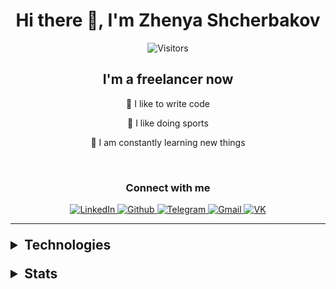 <div style="width: 100%; text-align: center">
    <h1>Hi there 👋, I'm Zhenya Shcherbakov</h1>
    <img src="https://komarev.com/ghpvc/?username=IIPEKOLICT" alt="Visitors">
    <br>
    <h2>I'm a freelancer now</h2>
    <p>💪 I like to write code</p>
    <p>🎉 I like doing sports</p>
    <p>🥅 I am constantly learning new things</p>
    <br>
    <h3>Connect with me</h3>
    <a href="https://www.linkedin.com/in/iipekolict/">
        <img src="https://img.shields.io/badge/LinkedIn-0077B5?style=for-the-badge&logo=linkedin&logoColor=white" alt="LinkedIn">
    </a>
    <a href="https://github.com/IIPEKOLICT">
        <img src="https://img.shields.io/badge/GitHub-100000?style=for-the-badge&logo=github&logoColor=white" alt="Github">
    </a>
    <a href="https://t.me/IIPEKOLICT">
        <img src="https://img.shields.io/badge/Telegram-2CA5E0?style=for-the-badge&logo=telegram&logoColor=white" alt="Telegram">
    </a>
    <a href="mailto:iipekolict@gmail.co">
        <img src="https://img.shields.io/badge/Gmail-D14836?style=for-the-badge&logo=gmail&logoColor=white" alt="Gmail">
    </a>
    <a href="https://vk.com/iipek0lict">
        <img src="https://img.shields.io/badge/вконтакте-%232E87FB.svg?&style=for-the-badge&logo=vk&logoColor=white" alt="VK">
    </a>
    <hr>
</div>

<details style="padding: .5em 0">
    <summary style="font-size: 1.5em; font-weight: bold; outline: none; cursor: pointer">Technologies</summary>
    <h4>Languages</h4>
    <img src="https://img.shields.io/badge/HTML5-E34F26?style=for-the-badge&logo=html5&logoColor=white" alt="HTML">
    <img src="https://img.shields.io/badge/CSS3-1572B6?style=for-the-badge&logo=css3&logoColor=white" alt="CSS">
    <img src="https://img.shields.io/badge/Sass-CC6699?style=for-the-badge&logo=sass&logoColor=white" alt="Sass">
    <img src="https://img.shields.io/badge/Stylus-333333?style=for-the-badge&logo=stylus&logoColor=white" alt="Stylus">
    <img src="https://img.shields.io/badge/Pug-E3C29B?style=for-the-badge&logo=pug&logoColor=black" alt="Pug">
    <img src="https://img.shields.io/badge/JavaScript-323330?style=for-the-badge&logo=javascript&logoColor=F7DF1E" alt="JavaScript">
    <img src="https://img.shields.io/badge/json-5E5C5C?style=for-the-badge&logo=json&logoColor=white" alt="JSON">
    <img src="https://img.shields.io/badge/TypeScript-007ACC?style=for-the-badge&logo=typescript&logoColor=white" alt="TypeScript">
    <img src="https://img.shields.io/badge/Python-3776AB?style=for-the-badge&logo=python&logoColor=white" alt="Python">
    <img src="https://img.shields.io/badge/Java-ED8B00?style=for-the-badge&logo=java&logoColor=white" alt="Java">
    <img src="https://img.shields.io/badge/Kotlin-0095D5?&style=for-the-badge&logo=kotlin&logoColor=white" alt="Kotlin">
    <h4>Databases</h4>
    <img src="https://img.shields.io/badge/MongoDB-white?style=for-the-badge&logo=mongodb&logoColor=4EA94B" alt="MongoDB">
    <img src="https://img.shields.io/badge/PostgreSQL-316192?style=for-the-badge&logo=postgresql&logoColor=white" alt="PostgreSQL">
    <h4>Libraries</h4>
    <img src="https://img.shields.io/badge/jQuery-0769AD?style=for-the-badge&logo=jquery&logoColor=white" alt="JQuery">
    <img src="https://img.shields.io/badge/-materialize--css-ff69b4?style=for-the-badge&logo=materialize--css&logoColor=white" alt="Materialize.css">
    <img src="https://img.shields.io/badge/Material--UI-0081CB?style=for-the-badge&logo=material-ui&logoColor=white" alt="MaterialUI">
    <h4>Frameworks</h4>
    <img src="https://img.shields.io/badge/React-20232A?style=for-the-badge&logo=react&logoColor=61DAFB" alt="React">
    <img src="https://img.shields.io/badge/Angular-DD0031?style=for-the-badge&logo=angular&logoColor=white" alt="Angular">
    <img src="https://img.shields.io/badge/Express.js-000000?style=for-the-badge&logo=express&logoColor=white" alt="Express">
    <!-- <img src="https://img.shields.io/badge/next.js-000000?style=for-the-badge&logo=nextdotjs&logoColor=white" alt="Next"> -->
    <img src="https://img.shields.io/badge/nestjs-E0234E?style=for-the-badge&logo=nestjs&logoColor=white" alt="NestJS">
    <img src="https://img.shields.io/badge/Django-092E20?style=for-the-badge&logo=django&logoColor=green" alt="Django">
    <img src="https://img.shields.io/badge/gradle-02303A?style=for-the-badge&logo=gradle&logoColor=white" alt="Gradle">
    <h4>Platforms</h4>
    <img src="https://img.shields.io/badge/Node.js-339933?style=for-the-badge&logo=nodedotjs&logoColor=white" alt="NodeJS">
    <img src="https://img.shields.io/badge/Android-3DDC84?style=for-the-badge&logo=android&logoColor=white" alt="Android">
    <h4>Tools</h4>
    <img src="https://img.shields.io/badge/Git-F05032?style=for-the-badge&logo=git&logoColor=white" alt="Git">
    <img src="https://img.shields.io/badge/npm-CB3837?style=for-the-badge&logo=npm&logoColor=white" alt="npm">
    <img src="https://img.shields.io/badge/eslint-3A33D1?style=for-the-badge&logo=eslint&logoColor=white" alt="ESLint">
    <img src="https://img.shields.io/badge/Webpack-8DD6F9?style=for-the-badge&logo=Webpack&logoColor=white" alt="Webpack">
    <img src="https://img.shields.io/badge/JWT-000000?style=for-the-badge&logo=JSON%20web%20tokens&logoColor=white" alt="JWT">
    <img src="https://img.shields.io/badge/Babel-F9DC3E?style=for-the-badge&logo=babel&logoColor=white" alt="Babel">
    <img src="https://img.shields.io/badge/prettier-1A2C34?style=for-the-badge&logo=prettier&logoColor=F7BA3E" alt="Prettier">
    <img src="https://img.shields.io/badge/Docker-2CA5E0?style=for-the-badge&logo=docker&logoColor=white" alt="Docker">
    <img src="https://img.shields.io/badge/Nginx-009639?style=for-the-badge&logo=nginx&logoColor=white" alt="Nginx">
    <h4>Deploy services</h4>
    <img src="https://img.shields.io/badge/Netlify-00C7B7?style=for-the-badge&logo=netlify&logoColor=white" alt="Netlify">
    <img src="https://img.shields.io/badge/Heroku-430098?style=for-the-badge&logo=heroku&logoColor=white" alt="Heroku">
    <img src="https://img.shields.io/badge/Vercel-000000?style=for-the-badge&logo=vercel&logoColor=white" alt="Vercel">
    <img src="https://img.shields.io/badge/Google_Cloud-4285F4?style=for-the-badge&logo=google-cloud&logoColor=white" alt="Google Cloud">
    <h4>Software</h4>
    <img src="https://img.shields.io/badge/PyCharm-000000.svg?&style=for-the-badge&logo=PyCharm&logoColor=white" alt="PyCharm">
    <img src="https://img.shields.io/badge/WebStorm-000000?style=for-the-badge&logo=WebStorm&logoColor=white" alt="WebStorm">
    <img src="https://img.shields.io/badge/Postman-FF6C37?style=for-the-badge&logo=Postman&logoColor=white" alt="Postman">
</details>

<details style="padding: 1em 0">
    <summary style="padding-bottom: 1em; font-size: 1.5em; font-weight: 700; outline: none; cursor: pointer">Stats</summary>
    <a style="margin-top: 1em" href="https://github.com/anuraghazra/github-readme-stats">
        <img 
            width="400px"
            src="https://github-readme-stats.vercel.app/api/top-langs/?username=IIPEKOLICT&theme=dark&layout=compact" 
            alt="Lang stats"
        >
        <br>
        <img
            width="400px"
            src="https://github-readme-stats.vercel.app/api?username=IIPEKOLICT&theme=dark" 
            alt="Github stats"
        >
    </a>
</details>
